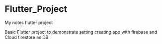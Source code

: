 # Flutter_Project
My notes flutter project

Basic Flutter project to demonstrate setting creating app with firebase and Cloud firestore as DB

